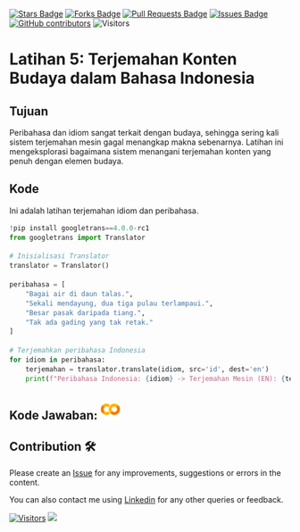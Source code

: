 <a href="https://github.com/drshahizan/special-topic-data-engineering/stargazers"><img src="https://img.shields.io/github/stars/drshahizan/special-topic-data-engineering" alt="Stars Badge"/></a>
<a href="https://github.com/drshahizan/special-topic-data-engineering/network/members"><img src="https://img.shields.io/github/forks/drshahizan/special-topic-data-engineering" alt="Forks Badge"/></a>
<a href="https://github.com/drshahizan/special-topic-data-engineering/pulls"><img src="https://img.shields.io/github/issues-pr/drshahizan/special-topic-data-engineering" alt="Pull Requests Badge"/></a>
<a href="https://github.com/drshahizan/special-topic-data-engineering/issues"><img src="https://img.shields.io/github/issues/drshahizan/special-topic-data-engineering" alt="Issues Badge"/></a>
<a href="https://github.com/drshahizan/special-topic-data-engineering/graphs/contributors"><img alt="GitHub contributors" src="https://img.shields.io/github/contributors/drshahizan/special-topic-data-engineering?color=2b9348"></a>
![Visitors](https://api.visitorbadge.io/api/visitors?path=https%3A%2F%2Fgithub.com%2Fdrshahizan%2Fspecial-topic-data-engineering&labelColor=%23d9e3f0&countColor=%23697689&style=flat)

# Latihan 5: **Terjemahan Konten Budaya dalam Bahasa Indonesia**
## Tujuan
Peribahasa dan idiom sangat terkait dengan budaya, sehingga sering kali sistem terjemahan mesin gagal menangkap makna sebenarnya. Latihan ini mengeksplorasi bagaimana sistem menangani terjemahan konten yang penuh dengan elemen budaya.

## Kode
Ini adalah latihan terjemahan idiom dan peribahasa.

```python
!pip install googletrans==4.0.0-rc1
from googletrans import Translator

# Inisialisasi Translator
translator = Translator()

peribahasa = [
    "Bagai air di daun talas.",
    "Sekali mendayung, dua tiga pulau terlampaui.",
    "Besar pasak daripada tiang.",
    "Tak ada gading yang tak retak."
]

# Terjemahkan peribahasa Indonesia
for idiom in peribahasa:
    terjemahan = translator.translate(idiom, src='id', dest='en')
    print(f"Peribahasa Indonesia: {idiom} -> Terjemahan Mesin (EN): {terjemahan.text}")
```

## Kode Jawaban: <a href="https://colab.research.google.com/drive/1HfhHhGSbxL1ftk6GCSFj5yPaHLHLiCmG?usp=sharing" ><img src="../../images/colab.png" width="36px" height="36px" ></a>


## Contribution 🛠️
Please create an [Issue](https://github.com/drshahizan/special-topic-data-engineering/issues) for any improvements, suggestions or errors in the content.

You can also contact me using [Linkedin](https://www.linkedin.com/in/drshahizan/) for any other queries or feedback.

[![Visitors](https://api.visitorbadge.io/api/visitors?path=https%3A%2F%2Fgithub.com%2Fdrshahizan&labelColor=%23697689&countColor=%23555555&style=plastic)](https://visitorbadge.io/status?path=https%3A%2F%2Fgithub.com%2Fdrshahizan)
![](https://hit.yhype.me/github/profile?user_id=81284918)
